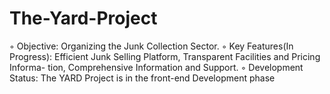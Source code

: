 # The-Yard-Project
◦ Objective: Organizing the Junk Collection Sector. ◦ Key Features(In Progress): Efficient Junk Selling Platform, Transparent Facilities and Pricing Informa- tion, Comprehensive Information and Support. ◦ Development Status: The YARD Project is in the front-end Development phase
